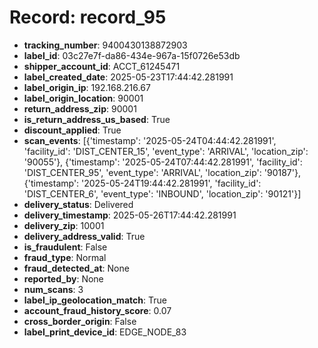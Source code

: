 # Record: record_95

- **tracking_number**: 9400430138872903
- **label_id**: 03c27e7f-da86-434e-967a-15f0726e53db
- **shipper_account_id**: ACCT_61245471
- **label_created_date**: 2025-05-23T17:44:42.281991
- **label_origin_ip**: 192.168.216.67
- **label_origin_location**: 90001
- **return_address_zip**: 90001
- **is_return_address_us_based**: True
- **discount_applied**: True
- **scan_events**: [{'timestamp': '2025-05-24T04:44:42.281991', 'facility_id': 'DIST_CENTER_15', 'event_type': 'ARRIVAL', 'location_zip': '90055'}, {'timestamp': '2025-05-24T07:44:42.281991', 'facility_id': 'DIST_CENTER_95', 'event_type': 'ARRIVAL', 'location_zip': '90187'}, {'timestamp': '2025-05-24T19:44:42.281991', 'facility_id': 'DIST_CENTER_6', 'event_type': 'INBOUND', 'location_zip': '90121'}]
- **delivery_status**: Delivered
- **delivery_timestamp**: 2025-05-26T17:44:42.281991
- **delivery_zip**: 10001
- **delivery_address_valid**: True
- **is_fraudulent**: False
- **fraud_type**: Normal
- **fraud_detected_at**: None
- **reported_by**: None
- **num_scans**: 3
- **label_ip_geolocation_match**: True
- **account_fraud_history_score**: 0.07
- **cross_border_origin**: False
- **label_print_device_id**: EDGE_NODE_83